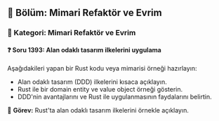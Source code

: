 ## 📘 Bölüm: Mimari Refaktör ve Evrim  
### 🔹 Kategori: Mimari Refaktör ve Evrim  
#### ❓ Soru 1393: Alan odaklı tasarım ilkelerini uygulama

Aşağıdakileri yapan bir Rust kodu veya mimarisi örneği hazırlayın:

- Alan odaklı tasarım (DDD) ilkelerini kısaca açıklayın.
- Rust ile bir domain entity ve value object örneği gösterin.
- DDD'nin avantajlarını ve Rust ile uygulanmasının faydalarını belirtin.

🔧 **Görev:** Rust'ta alan odaklı tasarım ilkelerini örnekle açıklayın.
